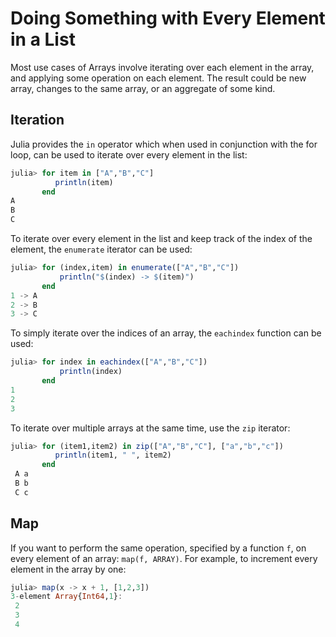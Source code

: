 # Doing Something with Every Element in a List

Most use cases of Arrays involve iterating over each element in the array, and applying some operation on each element. The result could be new array, changes to the same array, or an aggregate of some kind.

## Iteration

Julia provides the `in` operator which when used in conjunction with the for loop, can be used to iterate over every element in the list:

```julia
julia> for item in ["A","B","C"]
          println(item)
       end
A
B
C
```

To iterate over every element in the list and keep track of the index of the element, the `enumerate` iterator can be used:

```julia
julia> for (index,item) in enumerate(["A","B","C"])
           println("$(index) -> $(item)")
       end
1 -> A
2 -> B
3 -> C
```

To simply iterate over the indices of an array, the `eachindex` function can be used:

```julia
julia> for index in eachindex(["A","B","C"])
           println(index)
       end
1
2
3
```

To iterate over multiple arrays at the same time, use the `zip` iterator:

```julia
julia> for (item1,item2) in zip(["A","B","C"], ["a","b","c"])
          println(item1, " ", item2)
       end
 A a
 B b
 C c
```

## Map

If you want to perform the same operation, specified by a function `f`, on every element of an array: `map(f, ARRAY)`. For example, to increment every element in the array by one:

```julia
julia> map(x -> x + 1, [1,2,3])
3-element Array{Int64,1}:
 2
 3
 4
```
